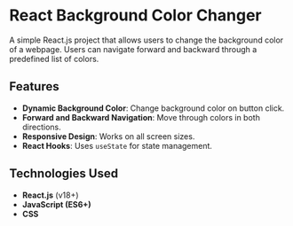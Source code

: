  # React Background Color Changer

A simple React.js project that allows users to change the background  color of a webpage. Users can navigate forward and backward through a predefined list of colors.

## Features
    
- **Dynamic Background Color**: Change background color on button click.
- **Forward and Backward Navigation**: Move through colors in both directions.
- **Responsive Design**: Works on all screen sizes.    
- **React Hooks**: Uses `useState` for state management.  
        
## Technologies Used
    
- **React.js** (v18+)
- **JavaScript (ES6+)**
- **CSS**
